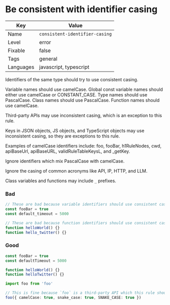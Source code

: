 # Be consistent with identifier casing

| Key       | Value                          |
| --------- | ------------------------------ |
| Name      | `consistent-identifier-casing` |
| Level     | error                          |
| Fixable   | false                          |
| Tags      | general                        |
| Languages | javascript, typescript         |

Identifiers of the same type should try to use consistent casing.

Variable names should use camelCase.
Global const variable names should either use camelCase or CONSTANT_CASE.
Type names should use PascalCase.
Class names should use PascalCase.
Function names should use camelCase.

Third-party APIs may use inconsistent casing, which is an exception to this rule.

Keys in JSON objects, JS objects, and TypeScript objects may use inconsistent casing, so they are exceptions to this rule.

Examples of camelCase identifiers include: foo, fooBar, h1RuleNodes, cwd, apiBaseUrl, apiBaseURL, validRuleTableKeysL, and \_getKey.

Ignore identifiers which mix PascalCase with camelCase.

Ignore the casing of common acronyms like API, IP, HTTP, and LLM.

Class variables and functions may include `_` prefixes.

### Bad

```ts
// These are bad because variable identifiers should use consistent casing.
const fooBar = true
const default_timeout = 5000

// These are bad because function identifiers should use consistent casing.
function helloWorld() {}
function hello_twitter() {}
```

### Good

```ts
const fooBar = true
const defaultTimeout = 5000

function helloWorld() {}
function helloTwitter() {}
```

```ts
import foo from 'foo'

// This is fine because `foo` is a third-party API which this rule should to ignore.
foo({ camelCase: true, snake_case: true, SNAKE_CASE: true })
```
